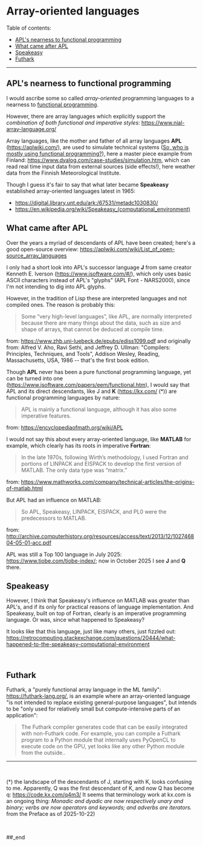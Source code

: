 # Array-oriented languages

Table of contents:

- [APL's nearness to functional programming](#apls-nearness-to-functional-programming)
- [What came after APL](#what-came-after-apl)
- [Speakeasy](#speakeasy)
- [Futhark](#futhark)

---

## APL's nearness to functional programming

I would ascribe some so called _array-oriented_ programming languages to a nearness to [functional programming](https://github.com/practicalcomputerscience/MicrobenchmarkGPHLlanguages/tree/main/03%20-%20source%20code/02%20-%20functional%20languages#functional-languages).

However, there are array languages which explicitly support the _combination of both functional and imperative styles_: https://www.nial-array-language.org/

Array languages, like the mother and father of all array languages **APL** (https://aplwiki.com/), are used to simulate technical systems ([So, who is mostly using functional programming?](https://github.com/practicalcomputerscience/MicrobenchmarkGPHLlanguages/tree/main/03%20-%20source%20code/02%20-%20functional%20languages#so-who-is-mostly-using-functional-programming)), here a master piece example from Finland: https://www.dyalog.com/case-studies/simulation.htm, which can read real time input data from external sources (side effects!), here weather data from the Finnish Meteorological Institute.

Though I guess it's fair to say that what later became **Speakeasy** established array-oriented languages latest in 1965:

- https://digital.library.unt.edu/ark:/67531/metadc1030830/
- https://en.wikipedia.org/wiki/Speakeasy_(computational_environment)

## What came after APL

Over the years a myriad of descendants of APL have been created; here's a good open-source overview: https://aplwiki.com/wiki/List_of_open-source_array_languages

I only had a short look into APL's successor language **J** from same creator Kenneth E. Iverson (https://www.jsoftware.com/#/), which only uses basic ASCII characters instead of APL's "glyphs" (APL Font - NARS2000), since I'm not intending to dig into APL glyphs.

However, in the tradition of Lisp these are interpreted languages and not compiled ones. The reason is probably this:

> Some “very high-level languages”, like APL, are normally interpreted because there are many things about the data, such as size and shape of arrays, that cannot be deduced at compile time.

from: https://www.zhb.uni-luebeck.de/epubs/ediss1099.pdf and originally from: Alfred V. Aho, Ravi Sethi, and Jeffrey D. Ullman: "Compilers: Principles, Techniques, and Tools", Addison Wesley, Reading, Massachusetts, USA, 1986 -- that's the first book edition.

Though **APL** never has been a pure functional programming language, yet can be turned into one (https://www.jsoftware.com/papers/eem/functional.htm), I would say that APL and its direct descendants, like J and **K** (https://kx.com/ (*)) are functional programming languages by nature:

> APL is mainly a functional language, although it has also some imperative features.

from: https://encyclopediaofmath.org/wiki/APL

I would not say this about every array-oriented language, like **MATLAB** for example, which clearly has its roots in imperative **Fortran**:

> In the late 1970s, following Wirth’s methodology, I used Fortran and portions of LINPACK and EISPACK to develop the first version of MATLAB. The only data type was “matrix.”

from: https://www.mathworks.com/company/technical-articles/the-origins-of-matlab.html

But APL had an influence on MATLAB:

> So APL, Speakeasy, LINPACK, EISPACK, and PL0 were the predecessors to MATLAB.

from: http://archive.computerhistory.org/resources/access/text/2013/12/102746804-05-01-acc.pdf

APL was still a Top 100 language in July 2025: https://www.tiobe.com/tiobe-index/; now in October 2025 I see **J** and **Q** there.

## Speakeasy

However, I think that Speakeasy's influence on MATLAB was greater than APL's, and if its only for practical reasons of language implementation. And Speakeasy, built on top of Fortran, clearly is an imperative programming language. Or was, since what happened to Speakeasy?

It looks like that this language, just like many others, just fizzled out: https://retrocomputing.stackexchange.com/questions/20444/what-happened-to-the-speakeasy-computational-environment

<br/>

## Futhark

Futhark, a "purely functional array language in the ML family": https://futhark-lang.org/, is an example where an array-oriented language "is not intended to replace existing general-purpose languages", but intends to be "only used for relatively small but compute-intensive parts of an application":

> The Futhark compiler generates code that can be easily integrated with non-Futhark code. For example, you can compile a Futhark program to a Python module that internally uses PyOpenCL to execute code on the GPU, yet looks like any other Python module from the outside..

---

<br/>

(*) the landscape of the descendants of J, starting with K, looks confusing to me. Apparently, Q was the first descendant of K, and now Q has become q: https://code.kx.com/q4m3/ It seems that terminology work at kx.com is an ongoing thing: _Monadic and dyadic are now respectively unary and binary; verbs are now operators and keywords; and adverbs are iterators._ from the Preface as of 2025-10-22)

<br/>

##_end

